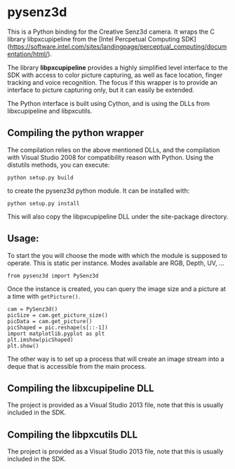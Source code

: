 # pysenz3d

This is a Python binding for the Creative Senz3d camera. It wraps the C library libpxcupipeline from the [Intel Percpetual Computing SDK] (https://software.intel.com/sites/landingpage/perceptual_computing/documentation/html/). 

The library **libpxcupipeline** provides a highly simplified level interface to the SDK with access to color picture capturing, as well as face location, finger tracking and voice recognition. 
The focus if this wrapper is to provide an interface to picture capturing only, but it can easily be extended.

The Python interface is built using Cython, and is using the DLLs from libxcupipeline and libpxcutils. 

## Compiling the python wrapper
The compilation relies on the above mentioned DLLs, and the compilation with Visual Studio 2008 for compatibility reason with Python.
Using the distutils methods, you can execute:

```
python setup.py build
```

to create the pysenz3d python module. It can be installed with:

```
python setup.py install
```
This will also copy the libpxcupipeline DLL under the site-package directory.

## Usage:
To start the you will choose the mode with which the module is supposed to operate. This is static per instance.
Modes available are RGB, Depth, UV, ...
```
from pysenz3d import PySenz3d
```
Once the instance is created, you can query the image size and a picture at a time with `getPicture()`.
```
cam = PySenz3d()
picSize = cam.get_picture_size()
picData = cam.get_picture()
picShaped = pic.reshape(s[::-1])
import matplotlib.pyplot as plt
plt.imshow(picShaped)
plt.show()
```
The other way is to set up a process that will create an image stream into a deque that is accessible from the main process.

## Compiling the libxcupipeline DLL
The project is provided as a Visual Studio 2013 file, note that this is usually included in the SDK.

## Compiling the libpxcutils DLL
The project is provided as a Visual Studio 2013 file, note that this is usually included in the SDK.
